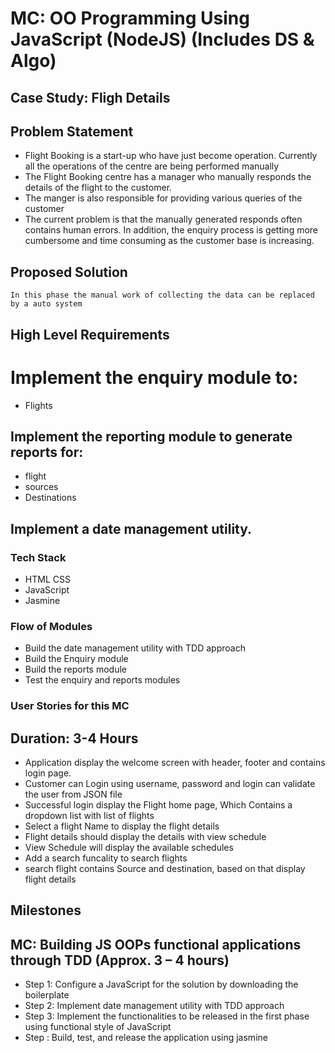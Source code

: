 # MC: OO Programming Using JavaScript (NodeJS)  (Includes DS & Algo)

## Case Study: Fligh Details

## Problem Statement

 - Flight Booking is a start-up who have just become operation.  Currently all the operations of the centre are being performed manually
 - The Flight Booking centre has a manager who manually responds the details of the flight to the customer.
 - The manger is also responsible for providing various queries of the customer
 - The current problem is that the manually generated responds often contains human errors.  In addition, the enquiry process is getting more cumbersome and time consuming as the customer base is increasing.

## Proposed Solution
    In this phase the manual work of collecting the data can be replaced by a auto system 

## High Level Requirements

# Implement the enquiry module to:
 - Flights

## Implement the reporting module to generate reports for:
 - flight
 - sources 
 - Destinations

## Implement a date management utility.

### Tech Stack
- HTML CSS
- JavaScript
- Jasmine

### Flow of Modules
- Build the date management utility with TDD approach
- Build the Enquiry module
- Build the reports module
- Test the enquiry and reports modules

### User Stories for this MC 

## Duration: 3-4 Hours

- Application display the welcome screen with header, footer and contains login page.
- Customer can Login using username, password and login can validate the user from JSON file 
- Successful login display the Flight home page, Which Contains a dropdown list with list of flights
- Select a flight Name to display the flight details 
- Flight details should display the details with view schedule 
- View Schedule will display the available schedules
- Add a search funcality to search flights
- search flight contains Source and destination, based on that display flight details
## Milestones 
## MC: Building JS OOPs functional applications through TDD (Approx. 3 – 4 hours)

- Step 1: Configure a JavaScript for the solution by downloading the boilerplate
- Step 2: Implement date management utility with TDD approach
- Step 3: Implement the functionalities to be released in the first phase using functional style of JavaScript
- Step : Build, test, and release the application using jasmine

 


